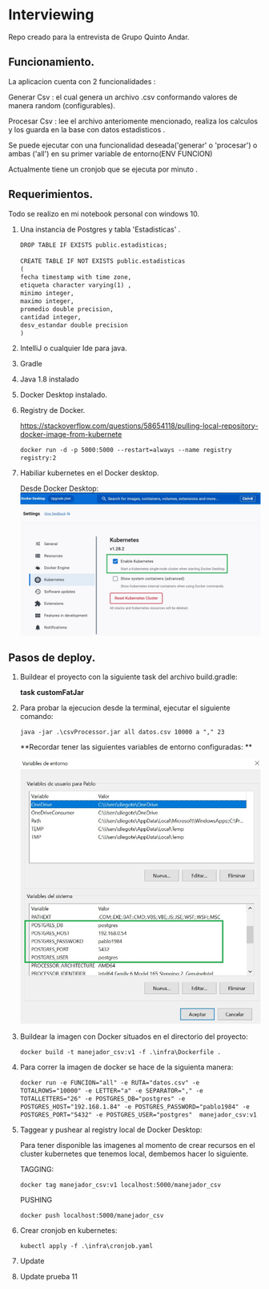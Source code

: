 # Interviewing
Repo creado para la entrevista de Grupo Quinto Andar.

## Funcionamiento.
La aplicacion cuenta con 2 funcionalidades :

Generar Csv  : el cual genera un archivo .csv conformando valores de manera random (configurables).

Procesar Csv : lee el archivo anteriomente mencionado, realiza los calculos y los guarda en la base con datos estadisticos .

Se puede ejecutar con una funcionalidad deseada('generar' o 'procesar') o ambas ('all') en su primer variable de entorno(ENV FUNCION)

Actualmente tiene un cronjob que se ejecuta por minuto .

## Requerimientos.
Todo se realizo en mi notebook personal con windows 10. 
1. Una instancia de Postgres y tabla 'Estadisticas' .

          
       DROP TABLE IF EXISTS public.estadisticas;
          
       CREATE TABLE IF NOT EXISTS public.estadisticas
       (
       fecha timestamp with time zone,
       etiqueta character varying(1) ,
       minimo integer,
       maximo integer,
       promedio double precision,
       cantidad integer,
       desv_estandar double precision
       )

2. IntelliJ o cualquier Ide para java.
3. Gradle
4. Java 1.8 instalado 
5. Docker Desktop instalado. 
6. Registry de Docker.
   
   https://stackoverflow.com/questions/58654118/pulling-local-repository-docker-image-from-kubernete

   
       docker run -d -p 5000:5000 --restart=always --name registry registry:2

7. Habiliar kubernetes en el Docker desktop.
   
   Desde Docker Desktop:
   ![Variables de Entorno](img/habilitar_kubernetes.jpg)





## Pasos de deploy. 
1. Buildear el proyecto con la siguiente task del archivo build.gradle: 
   
   **task customFatJar**


2. Para probar la ejecucion desde la terminal, ejecutar el siguiente comando:

   
       java -jar .\csvProcessor.jar all datos.csv 10000 a "," 23

   **Recordar tener las siguientes variables de entorno configuradas: **

   ![Variables de Entorno](img/variables_entornos.jpg)


3. Buildear la imagen con Docker situados en el directorio del proyecto:

      
       docker build -t manejador_csv:v1 -f .\infra\Dockerfile .


4. Para correr la imagen de docker se hace de la siguienta manera:

      
       docker run -e FUNCION="all" -e RUTA="datos.csv" -e TOTALROWS="10000" -e LETTER="a" -e SEPARATOR="," -e TOTALLETTERS="26" -e POSTGRES_DB="postgres" -e POSTGRES_HOST="192.168.1.84" -e POSTGRES_PASSWORD="pablo1984" -e POSTGRES_PORT="5432" -e POSTGRES_USER="postgres"  manejador_csv:v1


5. Taggear y pushear al registry local de Docker Desktop:
   
   Para tener disponible las imagenes al momento de crear recursos en el cluster kubernetes que tenemos local, dembemos hacer lo siguiente. 
   
   
   TAGGING:


       docker tag manejador_csv:v1 localhost:5000/manejador_csv


   PUSHING


       docker push localhost:5000/manejador_csv


6. Crear cronjob en kubernetes:


       kubectl apply -f .\infra\cronjob.yaml

7. Update
8. Update
prueba 11

